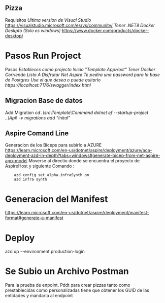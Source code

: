 ## Pizza

Requisitos 
	*Ultima version de Visual Studio* https://visualstudio.microsoft.com/es/vs/community/
	*Tener .NET8*
	*Docker Deskpto (Solo es windows)* https://www.docker.com/products/docker-desktop/

# Pasos Run Project

Pasos
	*Estableces como projecto Inicio "Template.AppHost"*
	*Tener Docker Corriendo*
	*Listo A Disfrutar Net Aspire*
	*Te pedira una password para la base de Postgres Use el que desea o puede quitarlo*
	*https://localhost:7176/swagger/index.html*

## Migracion Base de datos

Add Migration
	*cd .\src\Template\Command*
	*dotnet ef --startup-project ..\Api\ -v migrations add "Inital"*


## Aspire Comand Line

Generacion de los Biceps para subirlo a AZURE
https://learn.microsoft.com/en-us/dotnet/aspire/deployment/azure/aca-deployment-azd-in-depth?tabs=windows#generate-bicep-from-net-aspire-app-model
Moverse al directio donde se encuentra el proyecto de AspireHost y siguiente Comando :

		azd config set alpha.infraSynth on
		azd infra synth

# Generacion del Manifest

https://learn.microsoft.com/en-us/dotnet/aspire/deployment/manifest-format#generate-a-manifest

# Deploy

azd up --environment production-login

# Se Subio un Archivo Postman

Para la prueba de enpoint. Pddt para crear pizzas tanto como prestablecidas como personalizadas tiene que obtener los GUID de las entidades y mandarla al endpoint
